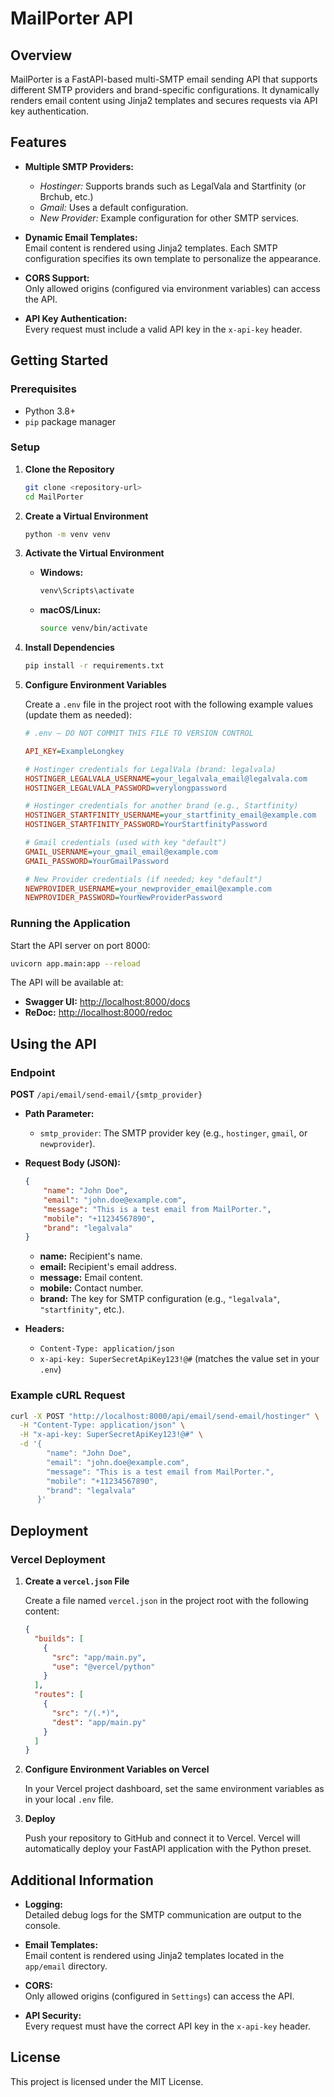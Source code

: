 
# MailPorter API

## Overview

MailPorter is a FastAPI-based multi-SMTP email sending API that supports different SMTP providers and brand-specific configurations. It dynamically renders email content using Jinja2 templates and secures requests via API key authentication.

## Features

- **Multiple SMTP Providers:**  
  - *Hostinger:* Supports brands such as LegalVala and Startfinity (or Brchub, etc.)
  - *Gmail:* Uses a default configuration.
  - *New Provider:* Example configuration for other SMTP services.

- **Dynamic Email Templates:**  
  Email content is rendered using Jinja2 templates. Each SMTP configuration specifies its own template to personalize the appearance.

- **CORS Support:**  
  Only allowed origins (configured via environment variables) can access the API.

- **API Key Authentication:**  
  Every request must include a valid API key in the `x-api-key` header.

## Getting Started

### Prerequisites

- Python 3.8+
- `pip` package manager

### Setup

1. **Clone the Repository**

   ```bash
   git clone <repository-url>
   cd MailPorter
   ```

2. **Create a Virtual Environment**

   ```bash
   python -m venv venv
   ```

3. **Activate the Virtual Environment**

   - **Windows:**
     ```bash
     venv\Scripts\activate
     ```
   - **macOS/Linux:**
     ```bash
     source venv/bin/activate
     ```

4. **Install Dependencies**

   ```bash
   pip install -r requirements.txt
   ```

5. **Configure Environment Variables**

   Create a `.env` file in the project root with the following example values (update them as needed):

   ```ini
   # .env – DO NOT COMMIT THIS FILE TO VERSION CONTROL

   API_KEY=ExampleLongkey

   # Hostinger credentials for LegalVala (brand: legalvala)
   HOSTINGER_LEGALVALA_USERNAME=your_legalvala_email@legalvala.com
   HOSTINGER_LEGALVALA_PASSWORD=verylongpassword

   # Hostinger credentials for another brand (e.g., Startfinity)
   HOSTINGER_STARTFINITY_USERNAME=your_startfinity_email@example.com
   HOSTINGER_STARTFINITY_PASSWORD=YourStartfinityPassword

   # Gmail credentials (used with key "default")
   GMAIL_USERNAME=your_gmail_email@example.com
   GMAIL_PASSWORD=YourGmailPassword

   # New Provider credentials (if needed; key "default")
   NEWPROVIDER_USERNAME=your_newprovider_email@example.com
   NEWPROVIDER_PASSWORD=YourNewProviderPassword
   ```

### Running the Application

Start the API server on port 8000:

```bash
uvicorn app.main:app --reload
```

The API will be available at:
- **Swagger UI:** [http://localhost:8000/docs](http://localhost:8000/docs)
- **ReDoc:** [http://localhost:8000/redoc](http://localhost:8000/redoc)

## Using the API

### Endpoint

**POST** `/api/email/send-email/{smtp_provider}`

- **Path Parameter:**
  - `smtp_provider`: The SMTP provider key (e.g., `hostinger`, `gmail`, or `newprovider`).

- **Request Body (JSON):**

  ```json
  {
      "name": "John Doe",
      "email": "john.doe@example.com",
      "message": "This is a test email from MailPorter.",
      "mobile": "+11234567890",
      "brand": "legalvala"
  }
  ```

  - **name:** Recipient's name.
  - **email:** Recipient's email address.
  - **message:** Email content.
  - **mobile:** Contact number.
  - **brand:** The key for SMTP configuration (e.g., `"legalvala"`, `"startfinity"`, etc.).

- **Headers:**
  - `Content-Type: application/json`
  - `x-api-key: SuperSecretApiKey123!@#` (matches the value set in your `.env`)

### Example cURL Request

```bash
curl -X POST "http://localhost:8000/api/email/send-email/hostinger" \
  -H "Content-Type: application/json" \
  -H "x-api-key: SuperSecretApiKey123!@#" \
  -d '{
        "name": "John Doe",
        "email": "john.doe@example.com",
        "message": "This is a test email from MailPorter.",
        "mobile": "+11234567890",
        "brand": "legalvala"
      }'
```

## Deployment

### Vercel Deployment

1. **Create a `vercel.json` File**

   Create a file named `vercel.json` in the project root with the following content:

   ```json
   {
     "builds": [
       {
         "src": "app/main.py",
         "use": "@vercel/python"
       }
     ],
     "routes": [
       {
         "src": "/(.*)",
         "dest": "app/main.py"
       }
     ]
   }
   ```

2. **Configure Environment Variables on Vercel**

   In your Vercel project dashboard, set the same environment variables as in your local `.env` file.

3. **Deploy**

   Push your repository to GitHub and connect it to Vercel. Vercel will automatically deploy your FastAPI application with the Python preset.

## Additional Information

- **Logging:**  
  Detailed debug logs for the SMTP communication are output to the console.
  
- **Email Templates:**  
  Email content is rendered using Jinja2 templates located in the `app/email` directory.
  
- **CORS:**  
  Only allowed origins (configured in `Settings`) can access the API.
  
- **API Security:**  
  Every request must have the correct API key in the `x-api-key` header.

## License

This project is licensed under the MIT License.
